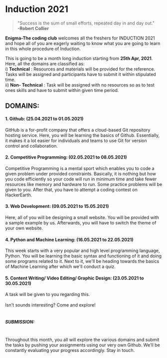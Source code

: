 # Induction 2021

>"Success is the sum of small efforts, repeated day in and day out."<br> **-Robert Collier**

**Enigma-The coding club** welcomes all the freshers for INDUCTION 2021 and hope all of you are eagerly waiting to know what you are going to learn in this whole procedure of Induction.

This is going to be a month long induction starting from **25th Apr, 2021**. Here, all the domains are classified as: <br>
i) **Technical** : Resources and materials will be provided for the reference. Tasks will be assigned and participants have to submit it within stipulated time. <br>
ii) **Non- Technical** : Task will be assigned with no resources so as to test ones skills and have to submit within given time period. <br>

## DOMAINS: <br>
#### 1. Github: (25.04.2021 to 01.05.2021) <br>
GitHub is a for-profit company that offers a cloud-based Git repository hosting service. Here, you will be learning the basics of Github. Essentially, it makes it a lot easier for individuals and teams to use Git for version control and collaboration.

#### 2. Competitive Programming: (02.05.2021 to 08.05.2021) <br>
Competitive Programming is a mental sport which enables you to code a given problem under provided constraints. Basically, it is  nothing but how you code efficiently so your code will run in minimum time and take fewer resources like memory and hardware to run. Some practice problems will be given to you. After that, you have to attempt a coding contest on HackerEarth.

#### 3. Web Development: (09.05.2021 to 15.05.2021) <br>
Here, all of you will be designing a small website. You will be provided with a sample example by us. Afterwards, you will have to switch the theme of your own website.

#### 4. Python and Machine Learning: (16.05.2021 to 22.05.2021) <br>
This week starts with a very popular and high level programming language, Python. You will be learning the basic syntax and functioning of it and doing some programs related to it. Next to it, we'll be heading towards the basics of Machine Learning after which we'll conduct a quiz.   

#### 5. Content Writing/ Video Editing/ Graphic Design: (23.05.2021 to 30.05.2021) <br>
A task will be given to you regarding this.
<br>
<br>
Isn't sounds interesting? Come and explore!
<br>
<br>
##### SUBMISSION: <br>
<br>
Throughout this month, you all will explore the various domains and submit the tasks by pushing your assignments using our very own Github. We'll be constantly evaluating your progress accordingly. Stay in touch.
